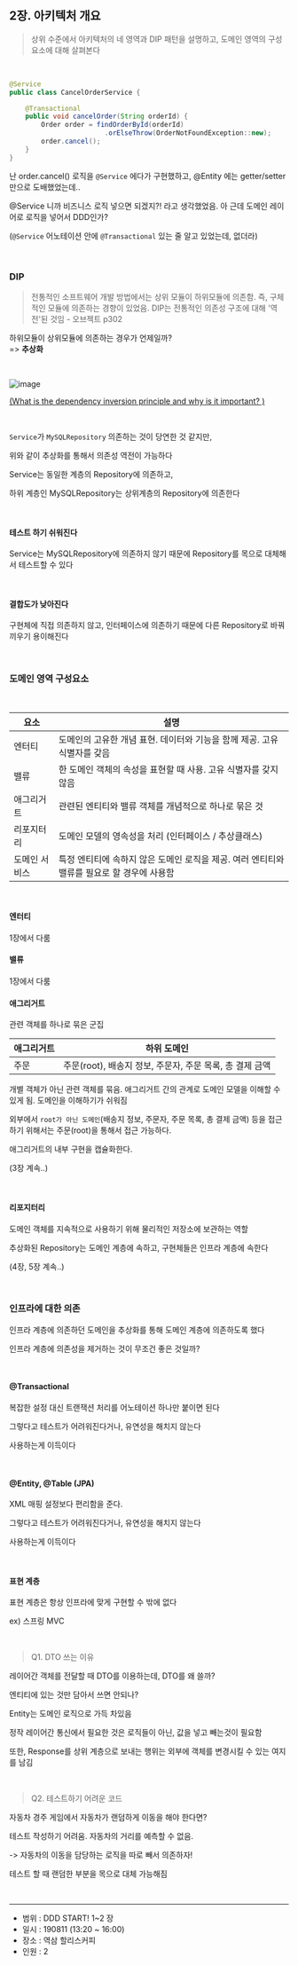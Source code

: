 ## 2장. 아키텍처 개요

> 상위 수준에서 아키텍처의 네 영역과 DIP 패턴을 설명하고, 도메인 영역의 구성요소에 대해 살펴본다

&nbsp;

```java
@Service
public class CancelOrderService {

    @Transactional
    public void cancelOrder(String orderId) {
        Order order = findOrderById(orderId)
                        .orElseThrow(OrderNotFoundException::new);
        order.cancel();
    }
}
```

난 order.cancel() 로직을 `@Service` 에다가 구현했하고, @Entity 에는 getter/setter 만으로 도배했었는데..

@Service 니까 비즈니스 로직 넣으면 되겠지?! 라고 생각했었음. 아 근데 도메인 레이어로 로직을 넣어서 DDD인가?

(`@Service` 어노테이션 안에 `@Transactional` 있는 줄 알고 있었는데, 없더라)

&nbsp;

### DIP

> 전통적인 소프트웨어 개발 방법에서는 상위 모듈이 하위모듈에 의존함. 즉, 구체적인 모듈에 의존하는 경향이 있었음. DIP는 전통적인 의존성 구조에 대해 '역전'된 것임 - 오브젝트 p302

하위모듈이 상위모듈에 의존하는 경우가 언제일까?  
=> **추상화**

&nbsp;

![image](https://user-images.githubusercontent.com/25674959/62841045-5f59e800-bcde-11e9-936f-0e45abf86441.png)

[(What is the dependency inversion principle and why is it important?
)](https://stackoverflow.com/questions/62539/what-is-the-dependency-inversion-principle-and-why-is-it-important)

&nbsp;

`Service`가 `MySQLRepository` 의존하는 것이 당연한 것 같지만,

위와 같이 추상화를 통해서 의존성 역전이 가능하다

Service는 동일한 계층의 Repository에 의존하고, 

하위 계층인 MySQLRepository는 상위계층의 Repository에 의존한다

&nbsp;

#### 테스트 하기 쉬워진다

Service는 MySQLRepository에 의존하지 않기 때문에 Repository를 목으로 대체해서 테스트할 수 있다

&nbsp;

#### 결합도가 낮아진다

구현체에 직접 의존하지 않고, 인터페이스에 의존하기 때문에 다른 Repository로 바꿔끼우기 용이해진다

&nbsp;
&nbsp;

### 도메인 영역 구성요소

&nbsp;

|요소|설명|
|---|---|
|엔터티|도메인의 고유한 개념 표현. 데이터와 기능을 함께 제공. 고유 식별자를 갖음|
|밸류|한 도메인 객체의 속성을 표현할 때 사용. 고유 식별자를 갖지 않음|
|애그리거트|관련된 엔티티와 밸류 객체를 개념적으로 하나로 묶은 것|
|리포지터리|도메인 모델의 영속성을 처리 (인터페이스 / 추상클래스)|
|도메인 서비스|특정 엔티티에 속하지 않은 도메인 로직을 제공. 여러 엔티티와 밸류를 필요로 할 경우에 사용함|

&nbsp;

#### 엔터티

1장에서 다룸

#### 밸류

1장에서 다룸

#### 애그리거트

관련 객체를 하나로 묶은 군집

|애그리거트|하위 도메인|
|--|--|
|주문|주문(root), 배송지 정보, 주문자, 주문 목록, 총 결제 금액|

개별 객체가 아닌 관련 객체를 묶음. 애그리거트 간의 관계로 도메인 모델을 이해할 수 있게 됨. 도메인을 이해하기가 쉬워짐

외부에서 `root가 아닌 도메인`(배송지 정보, 주문자, 주문 목록, 총 결제 금액) 등을 접근하기 위해서는 주문(root)을 통해서 접근 가능하다.

애그리거트의 내부 구현을 캡슐화한다.

(3장 계속..)

&nbsp;

#### 리포지터리

도메인 객체를 지속적으로 사용하기 위해 물리적인 저장소에 보관하는 역할

추상화된 Repository는 도메인 계층에 속하고, 구현체들은 인프라 계층에 속한다

(4장, 5장 계속..)

&nbsp;

### 인프라에 대한 의존

인프라 계층에 의존하던 도메인을 추상화를 통해 도메인 계층에 의존하도록 했다

인프라 계층에 의존성을 제거하는 것이 무조건 좋은 것일까?

&nbsp;

#### @Transactional

복잡한 설정 대신 트랜잭션 처리를 어노테이션 하나만 붙이면 된다

그렇다고 테스트가 어려워진다거나, 유연성을 해치지 않는다

사용하는게 이득이다

&nbsp;

#### @Entity, @Table (JPA)

XML 매핑 설정보다 편리함을 준다.

그렇다고 테스트가 어려워진다거나, 유연성을 해치지 않는다

사용하는게 이득이다

&nbsp;

#### 표현 계층

표현 계층은 항상 인프라에 맞게 구현할 수 밖에 없다

ex) 스프링 MVC

&nbsp;
&nbsp;

> Q1. DTO 쓰는 이유

레이어간 객체를 전달할 때 DTO를 이용하는데, DTO를 왜 쓸까?

엔티티에 있는 것만 담아서 쓰면 안되나?

Entity는 도메인 로직으로 가득 차있음

정작 레이어간 통신에서 필요한 것은 로직들이 아닌, 값을 넣고 빼는것이 필요함

또한, Response를 상위 계층으로 보내는 행위는 외부에 객체를 변경시킬 수 있는 여지를 남김

&nbsp;

> Q2. 테스트하기 어려운 코드

자동차 경주 게임에서 자동차가 랜덤하게 이동을 해야 한다면?

테스트 작성하기 어려움. 자동차의 거리를 예측할 수 없음.

-> 자동차의 이동을 담당하는 로직을 따로 빼서 의존하자!

테스트 할 때 랜덤한 부분을 목으로 대체 가능해짐

&nbsp;
&nbsp;

---

- 범위 : DDD START! 1~2 장
- 일시 : 190811 (13:20 ~ 16:00)
- 장소 : 역삼 할리스커피
- 인원 : 2